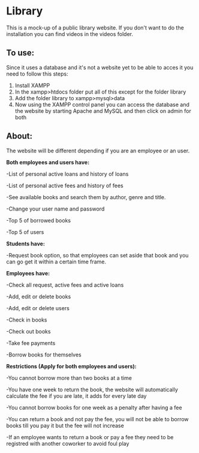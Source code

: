 # Library

This is a mock-up of a public library website. If you don't want to do the installation you can find videos in the videos folder.

## To use: 

Since it uses a database and it's not a website yet to be able to acces it you need to follow this steps: 
1. Install XAMPP
2. In the xampp>htdocs folder put all of this except for the folder library
3. Add the folder library to xampp>mysql>data 
4. Now using the XAMPP control panel you can access the database and the website by starting Apache and MySQL and then click on admin for both

## About:

The website will be different depending if you are an employee or an user.

**Both employees and users have:** 

  -List of personal active loans and history of loans
  
  -List of personal active fees and history of fees
  
  -See available books and search them by author, genre and title.
  
  -Change your user name and password
  
  -Top 5 of borrowed books
  
  -Top 5 of users
  
**Students have:**

  -Request book option, so that employees can set aside that book and you can go get it within a certain time frame.

**Employees have:**

  -Check all request, active fees and active loans
  
  -Add, edit or delete books
  
  -Add, edit or delete users 
  
  -Check in books
  
  -Check out books
  
  -Take fee payments 
  
  -Borrow books for themselves 
  
 **Restrictions (Apply for both employees and users):**
 
  -You cannot borrow more than two books at a time
  
  -You have one week to return the book, the website will automatically calculate the fee if you are late, it adds for every late day
  
  -You cannot borrow books for one week as a penalty after having a fee
  
  -You can return a book and not pay the fee, you will not be able to borrow books till you pay it but the fee will not increase
  
  -If an employee wants to return a book or pay a fee they need to be registred with another coworker to avoid foul play
  
